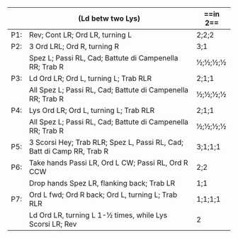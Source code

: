 ||(Ld betw two Lys) |==in 2==|
|-----|----|-----|
|P1:| Rev; Cont LR; Ord LR, turning L |2;2;2|
|P2:| 3 Ord LRL; Ord R, turning R |3;1|
||Spez L; Passi RL, Cad; Battute di Campenella RR; Trab R |½;½;½;½|
|P3:| Ld Ord LR; Ord L, turning L; Trab RLR |2;1;1|
||All Spez L; Passi RL, Cad; Battute di Campenella RR; Trab R |½;½;½;½|
|P4:| Lys Ord LR; Ord L, turning L; Trab RLR |2;1;1|
||All Spez L; Passi RL, Cad; Battute di Campenella RR; Trab R |½;½;½;½|
|P5:| 3 Scorsi Hey; Trab RLR; Spez L, Passi RL, Cad; Batt di Camp RR, Trab R |3;1;1;1|
|P6:| Take hands Passi LR, Ord L CW; Passi RL, Ord R CCW |2;2|
||Drop hands Spez LR, flanking back; Trab LR |1;1|
|P7:| Ord L fwd; Ord R back; Ord L, turning L; Trab RLR |1;1;1;1|
||Ld Ord LR, turning L 1-½ times, while Lys Scorsi LR; Rev |2|
